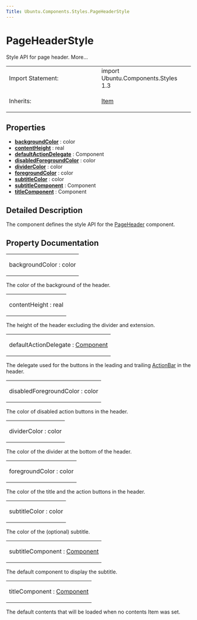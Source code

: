 ```yaml
---
Title: Ubuntu.Components.Styles.PageHeaderStyle
---
```

        
PageHeaderStyle
===============

<span class="subtitle"></span>
Style API for page header. More...

<table>
<colgroup>
<col width="50%" />
<col width="50%" />
</colgroup>
<tbody>
<tr class="odd">
<td>Import Statement:</td>
<td>import Ubuntu.Components.Styles 1.3</td>
</tr>
<tr class="even">
<td>Inherits:</td>
<td><p><a href="../sdk-14.10/QtQuick.Item.md">Item</a></p></td>
</tr>
</tbody>
</table>

<span id="properties"></span>
Properties
----------

-   ****[backgroundColor](#backgroundColor-prop)**** : color
-   ****[contentHeight](#contentHeight-prop)**** : real
-   ****[defaultActionDelegate](#defaultActionDelegate-prop)**** : Component
-   ****[disabledForegroundColor](#disabledForegroundColor-prop)**** : color
-   ****[dividerColor](#dividerColor-prop)**** : color
-   ****[foregroundColor](#foregroundColor-prop)**** : color
-   ****[subtitleColor](#subtitleColor-prop)**** : color
-   ****[subtitleComponent](#subtitleComponent-prop)**** : Component
-   ****[titleComponent](#titleComponent-prop)**** : Component

<span id="details"></span>
Detailed Description
--------------------

The component defines the style API for the [PageHeader](../Ubuntu.Components.PageHeader.md) component.

Property Documentation
----------------------

<table>
<colgroup>
<col width="100%" />
</colgroup>
<tbody>
<tr class="odd">
<td><p><span id="backgroundColor-prop"></span><span class="name">backgroundColor</span> : <span class="type">color</span></p></td>
</tr>
</tbody>
</table>

The color of the background of the header.

<table>
<colgroup>
<col width="100%" />
</colgroup>
<tbody>
<tr class="odd">
<td><p><span id="contentHeight-prop"></span><span class="name">contentHeight</span> : <span class="type">real</span></p></td>
</tr>
</tbody>
</table>

The height of the header excluding the divider and extension.

<table>
<colgroup>
<col width="100%" />
</colgroup>
<tbody>
<tr class="odd">
<td><p><span id="defaultActionDelegate-prop"></span><span class="name">defaultActionDelegate</span> : <span class="type"><a href="../sdk-14.10/QtQml.Component.md">Component</a></span></p></td>
</tr>
</tbody>
</table>

The delegate used for the buttons in the leading and trailing [ActionBar](../Ubuntu.Components.ActionBar.md) in the header.

<table>
<colgroup>
<col width="100%" />
</colgroup>
<tbody>
<tr class="odd">
<td><p><span id="disabledForegroundColor-prop"></span><span class="name">disabledForegroundColor</span> : <span class="type">color</span></p></td>
</tr>
</tbody>
</table>

The color of disabled action buttons in the header.

<table>
<colgroup>
<col width="100%" />
</colgroup>
<tbody>
<tr class="odd">
<td><p><span id="dividerColor-prop"></span><span class="name">dividerColor</span> : <span class="type">color</span></p></td>
</tr>
</tbody>
</table>

The color of the divider at the bottom of the header.

<table>
<colgroup>
<col width="100%" />
</colgroup>
<tbody>
<tr class="odd">
<td><p><span id="foregroundColor-prop"></span><span class="name">foregroundColor</span> : <span class="type">color</span></p></td>
</tr>
</tbody>
</table>

The color of the title and the action buttons in the header.

<table>
<colgroup>
<col width="100%" />
</colgroup>
<tbody>
<tr class="odd">
<td><p><span id="subtitleColor-prop"></span><span class="name">subtitleColor</span> : <span class="type">color</span></p></td>
</tr>
</tbody>
</table>

The color of the (optional) subtitle.

<table>
<colgroup>
<col width="100%" />
</colgroup>
<tbody>
<tr class="odd">
<td><p><span id="subtitleComponent-prop"></span><span class="name">subtitleComponent</span> : <span class="type"><a href="../sdk-14.10/QtQml.Component.md">Component</a></span></p></td>
</tr>
</tbody>
</table>

The default component to display the subtitle.

<table>
<colgroup>
<col width="100%" />
</colgroup>
<tbody>
<tr class="odd">
<td><p><span id="titleComponent-prop"></span><span class="name">titleComponent</span> : <span class="type"><a href="../sdk-14.10/QtQml.Component.md">Component</a></span></p></td>
</tr>
</tbody>
</table>

The default contents that will be loaded when no contents Item was set.

